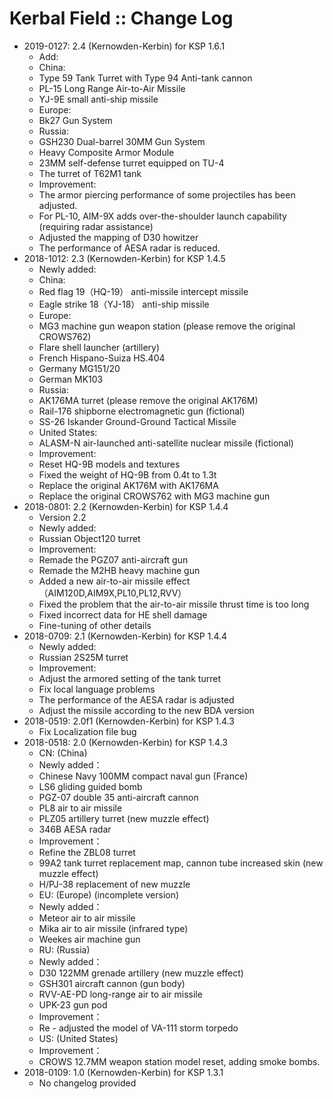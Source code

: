 # Kerbal Field :: Change Log

* 2019-0127: 2.4 (Kernowden-Kerbin) for KSP 1.6.1
	+ Add:
	+ China:
	+ Type 59 Tank Turret with Type 94 Anti-tank cannon
	+ PL-15 Long Range Air-to-Air Missile
	+ YJ-9E small anti-ship missile
	+ Europe:
	+ Bk27 Gun System
	+ Russia:
	+ GSH230 Dual-barrel 30MM Gun System
	+ Heavy Composite Armor Module
	+ 23MM self-defense turret equipped on TU-4
	+ The turret of T62M1 tank
	+ Improvement:
	+ The armor piercing performance of some projectiles has been adjusted.
	+ For PL-10, AIM-9X adds over-the-shoulder launch capability (requiring radar assistance)
	+ Adjusted the mapping of D30 howitzer
	+ The performance of AESA radar is reduced.
* 2018-1012: 2.3 (Kernowden-Kerbin) for KSP 1.4.5
	+ Newly added:
	+ China:
	+ Red flag 19（HQ-19） anti-missile intercept missile
	+ Eagle strike 18（YJ-18） anti-ship missile
	+ Europe:
	+ MG3 machine gun weapon station (please remove the original CROWS762)
	+ Flare shell launcher (artillery)
	+ French Hispano-Suiza HS.404
	+ Germany MG151/20
	+ German MK103
	+ Russia:
	+ AK176MA turret (please remove the original AK176M)
	+ Rail-176 shipborne electromagnetic gun (fictional)
	+ SS-26 Iskander Ground-Ground Tactical Missile
	+ United States:
	+ ALASM-N air-launched anti-satellite nuclear missile (fictional)
	+ Improvement:
	+ Reset HQ-9B models and textures
	+ Fixed the weight of HQ-9B from 0.4t to 1.3t
	+ Replace the original AK176M with AK176MA
	+ Replace the original CROWS762 with MG3 machine gun
* 2018-0801: 2.2 (Kernowden-Kerbin) for KSP 1.4.4
	+ Version 2.2
	+ Newly added:
	+ Russian Object120 turret
	+ Improvement:
	+ Remade the PGZ07 anti-aircraft gun
	+ Remade the M2HB heavy machine gun
	+ Added a new air-to-air missile effect（AIM120D,AIM9X,PL10,PL12,RVV）
	+ Fixed the problem that the air-to-air missile thrust time is too long
	+ Fixed incorrect data for HE shell damage
	+ Fine-tuning of other details
* 2018-0709: 2.1 (Kernowden-Kerbin) for KSP 1.4.4
	+ Newly added:
	+ Russian 2S25M turret
	+ Improvement:
	+ Adjust the armored setting of the tank turret
	+ Fix local language problems
	+ The performance of the AESA radar is adjusted
	+ Adjust the missile according to the new BDA version
* 2018-0519: 2.0f1 (Kernowden-Kerbin) for KSP 1.4.3
	+ Fix Localization file bug
* 2018-0518: 2.0 (Kernowden-Kerbin) for KSP 1.4.3
	+ CN: (China)
	+ Newly added：
	+ Chinese Navy 100MM compact naval gun (France)
	+ LS6 gliding guided bomb
	+ PGZ-07 double 35 anti-aircraft cannon
	+ PL8 air to air missile
	+ PLZ05 artillery turret (new muzzle effect)
	+ 346B AESA radar
	+ Improvement：
	+ Refine the ZBL08 turret
	+ 99A2 tank turret replacement map, cannon tube increased skin (new muzzle effect)
	+ H/PJ-38 replacement of new muzzle
	+ EU: (Europe) (incomplete version)
	+ Newly added：
	+ Meteor air to air missile
	+ Mika air to air missile (infrared type)
	+ Weekes air machine gun
	+ RU: (Russia)
	+ Newly added：
	+ D30 122MM grenade artillery (new muzzle effect)
	+ GSH301 aircraft cannon (gun body)
	+ RVV-AE-PD long-range air to air missile
	+ UPK-23 gun pod
	+ Improvement：
	+ Re - adjusted the model of VA-111 storm torpedo
	+ US: (United States)
	+ Improvement：
	+ CROWS 12.7MM weapon station model reset, adding smoke bombs.
* 2018-0109: 1.0 (Kernowden-Kerbin) for KSP 1.3.1
	+ No changelog provided

